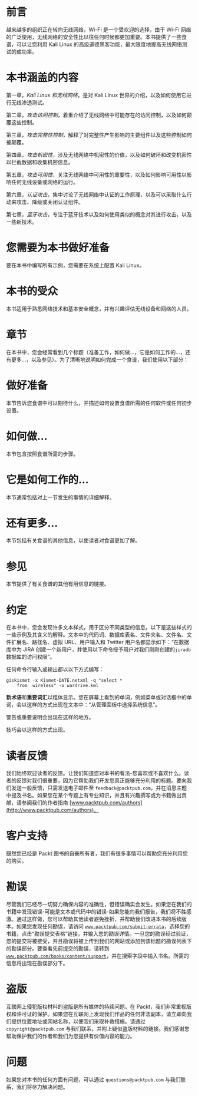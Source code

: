 # 前言

越来越多的组织正在转向无线网络，Wi-Fi 是一个受欢迎的选择。由于 Wi-Fi 网络的广泛使用，无线网络的安全性比以往任何时候都更加重要。本书提供了一些食谱，可以让您利用 Kali Linux 的高级道德黑客功能，最大限度地提高无线网络测试的成功率。

# 本书涵盖的内容

第一章，*Kali Linux 和无线网络*，是对 Kali Linux 世界的介绍，以及如何使用它进行无线渗透测试。

第二章，*攻击访问控制*，着重介绍了无线网络中可能存在的访问控制，以及如何颠覆这些控制。

第三章，*攻击完整性控制*，解释了对完整性产生影响的主要组件以及这些控制如何被颠覆。

第四章，*攻击机密性*，涉及无线网络中机密性的价值，以及如何破坏和改变机密性以拦截数据和收集机密信息。

第五章，*攻击可用性*，关注无线网络中可用性的重要性，以及如何影响可用性以影响任何无线设备或网络的运行。

第六章，*认证攻击*，集中讨论了无线网络中认证的工作原理，以及可以采取什么行动来攻击、降级或关闭认证组件。

第七章，*蓝牙攻击*，专注于蓝牙技术以及如何使用类似的概念对其进行攻击，以及一些新技术。

# 您需要为本书做好准备

要在本书中编写所有示例，您需要在系统上配置 Kali Linux。

# 本书的受众

本书适用于熟悉网络技术和基本安全概念，并有兴趣评估无线设备和网络的人员。

# 章节

在本书中，您会经常看到几个标题（准备工作，如何做…，它是如何工作的…，还有更多…，以及参见）。为了清晰地说明如何完成一个食谱，我们使用以下部分：

# 做好准备

本节告诉您食谱中可以期待什么，并描述如何设置食谱所需的任何软件或任何初步设置。

# 如何做…

本节包含按照食谱所需的步骤。

# 它是如何工作的…

本节通常包括对上一节发生的事情的详细解释。

# 还有更多…

本节包括有关食谱的其他信息，以使读者对食谱更加了解。

# 参见

本节提供了有关食谱的其他有用信息的链接。

# 约定

在本书中，您会发现许多文本样式，用于区分不同类型的信息。以下是这些样式的一些示例及其含义的解释。文本中的代码词、数据库表名、文件夹名、文件名、文件扩展名、路径名、虚拟 URL、用户输入和 Twitter 用户名都显示如下：“在数据库中为 JIRA 创建一个新用户，并使用以下命令授予用户对我们刚刚创建的`jiradb`数据库的访问权限”。

任何命令行输入或输出都以以下方式编写：

```
giskismet ­-x Kismet-DATE.netxml ­-q "select * 
    from  wireless" ­-o wardrive.kml
```

**新术语**和**重要词汇**以粗体显示。您在屏幕上看到的单词，例如菜单或对话框中的单词，会以这样的方式出现在文本中：“从管理面板中选择系统信息”。

警告或重要说明会出现在这样的地方。

技巧会以这样的方式出现。

# 读者反馈

我们始终欢迎读者的反馈。让我们知道您对本书的看法-您喜欢或不喜欢什么。读者的反馈对我们很重要，因为它帮助我们开发您真正能够充分利用的标题。要向我们发送一般反馈，只需发送电子邮件至 `feedback@packtpub.com`，并在消息主题中提及书名。如果您在某个专题上有专业知识，并且有兴趣撰写或为书籍做出贡献，请参阅我们的作者指南 [www.packtpub.com/authors](http://www.packtpub.com/authors)。

# 客户支持

既然您已经是 Packt 图书的自豪所有者，我们有很多事情可以帮助您充分利用您的购买。

# 勘误

尽管我们已经尽一切努力确保内容的准确性，但错误确实会发生。如果您在我们的书籍中发现错误-可能是文本或代码中的错误-如果您能向我们报告，我们将不胜感激。通过这样做，您可以帮助其他读者避免挫折，并帮助我们改进本书的后续版本。如果您发现任何勘误，请访问 [`www.packtpub.com/submit-errata`](http://www.packtpub.com/submit-errata)，选择您的书籍，点击“勘误提交表格”链接，并输入您的勘误详情。一旦您的勘误经过验证，您的提交将被接受，并且勘误将被上传到我们的网站或添加到该标题的勘误列表下的勘误部分。要查看先前提交的勘误，请转到 [`www.packtpub.com/books/content/support`](https://www.packtpub.com/books/content/support)，并在搜索字段中输入书名。所需的信息将出现在勘误部分下。

# 盗版

互联网上侵犯版权材料的盗版是所有媒体的持续问题。在 Packt，我们非常重视版权和许可证的保护。如果您在互联网上发现我们作品的任何非法副本，请立即向我们提供位置地址或网站名称，以便我们采取补救措施。请通过 `copyright@packtpub.com` 与我们联系，并附上疑似盗版材料的链接。我们感谢您帮助保护我们的作者和我们为您提供有价值内容的能力。

# 问题

如果您对本书的任何方面有问题，可以通过 `questions@packtpub.com` 与我们联系，我们将尽力解决问题。
